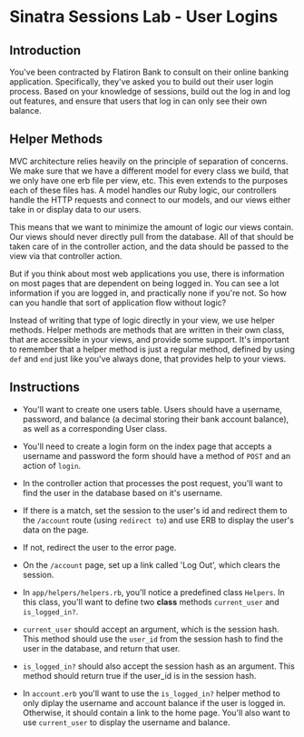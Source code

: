 # Sinatra Sessions Lab - User Logins

## Introduction

You've been contracted by Flatiron Bank to consult on their online banking application. Specifically, they've asked you to build out their user login process. Based on your knowledge of sessions, build out the log in and log out features, and ensure that users that log in can only see their own balance.

## Helper Methods

MVC architecture relies heavily on the principle of separation of concerns. We make sure that we have a different model for every class we build, that we only have one erb file per view, etc. This even extends to the purposes each of these files has. A model handles our Ruby logic, our controllers handle the HTTP requests and connect to our models, and our views either take in or display data to our users.

This means that we want to minimize the amount of logic our views contain. Our views should never directly pull from the database. All of that should be taken care of in the controller action, and the data should be passed to the view via that controller action.

But if you think about most web applications you use, there is information on most pages that are dependent on being logged in. You can see a lot information if you are logged in, and practically none if you're not. So how can you handle that sort of application flow without logic?

Instead of writing that type of logic directly in your view, we use helper methods. Helper methods are methods that are written in their own class, that are accessible in your views, and provide some support. It's important to remember that a helper method is just a regular method, defined by using `def` and `end` just like you've always done, that provides help to your views.

## Instructions

+ You'll want to create one users table. Users should have a username, password, and balance (a decimal storing their bank account balance), as well as a corresponding User class.

+ You'll need to create a login form on the index page that accepts a username and password the form should have a method of `POST` and an action of `login`.

+ In the controller action that processes the post request, you'll want to find the user in the database based on it's username. 

+ If there is a match, set the session to the user's id and redirect them to the `/account` route (using `redirect to`) and use ERB to display the user's data on the page.

+ If not, redirect the user to the error page.

+ On the `/account` page, set up a link called 'Log Out', which clears the session.

+ In `app/helpers/helpers.rb`, you'll notice a predefined class `Helpers`. In this class, you'll want to define two **class** methods `current_user` and `is_logged_in?`. 

+ `current_user` should accept an argument, which is the session hash. This method should use the `user_id` from the session hash to find the user in the database, and return that user.

+ `is_logged_in?` should also accept the session hash as an argument. This method should return true if the user_id is in the session hash.

+ In `account.erb` you'll want to use the `is_logged_in?` helper method to only diplay the username and account balance if the user is logged in. Otherwise, it should contain a link to the home page. You'll also want to use `current_user` to display the username and balance. 




